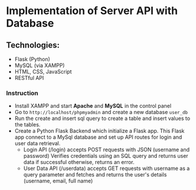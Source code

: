 # Implementation of Server API with Database

## Technologies:
- Flask (Python)
- MySQL (via XAMPP)
- HTML, CSS, JavaScript
- RESTful API

### Instruction
* Install XAMPP and start **Apache** and **MySQL** in the control panel  
* Go to `http://localhost/phpmyadmin` and create a new database `user_db`  
* Run the create and insert sql query to create a table and insert values to the tables.
* Create a Python Flask Backend which initialize a Flask app. This Flask app connect to a MySql database and set up API routes for login and user data retrieval.
   - Login API (/login) accepts POST requests with JSON (username and password) Verifies 
     credentials using an SQL query and returns user data if successful otherwise, returns an 
     error.
   - User Data API (/userdata) accepts GET requests with username as a query parameter and 
     fetches and returns the user's details (username, email, full name)
  
  





